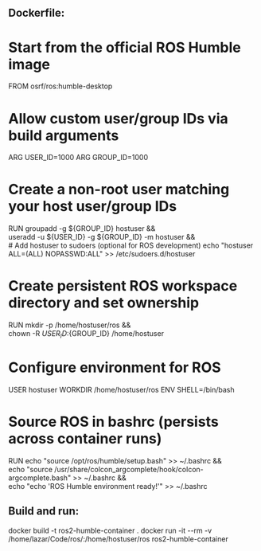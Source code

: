 ## Dockerfile: 

# Start from the official ROS Humble image
FROM osrf/ros:humble-desktop

# Allow custom user/group IDs via build arguments
ARG USER_ID=1000
ARG GROUP_ID=1000

# Create a non-root user matching your host user/group IDs
RUN groupadd -g ${GROUP_ID} hostuser && \
    useradd -u ${USER_ID} -g ${GROUP_ID} -m hostuser && \
    # Add hostuser to sudoers (optional for ROS development)
    echo "hostuser ALL=(ALL) NOPASSWD:ALL" >> /etc/sudoers.d/hostuser

# Create persistent ROS workspace directory and set ownership
RUN mkdir -p /home/hostuser/ros && \
    chown -R ${USER_ID}:${GROUP_ID} /home/hostuser

# Configure environment for ROS
USER hostuser
WORKDIR /home/hostuser/ros
ENV SHELL=/bin/bash

# Source ROS in bashrc (persists across container runs)
RUN echo "source /opt/ros/humble/setup.bash" >> ~/.bashrc && \
    echo "source /usr/share/colcon_argcomplete/hook/colcon-argcomplete.bash" >> ~/.bashrc && \
    echo "echo 'ROS Humble environment ready!'" >> ~/.bashrc


## Build and run: 

docker build -t ros2-humble-container .
docker run -it --rm  -v /home/lazar/Code/ros/:/home/hostuser/ros   ros2-humble-container

